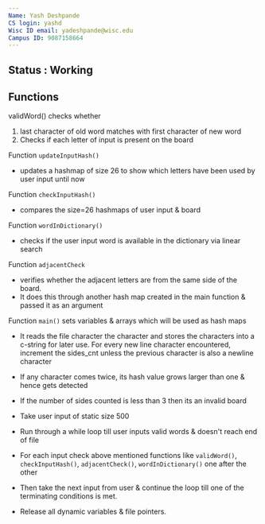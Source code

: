 ```yaml
---
Name: Yash Deshpande
CS login: yashd
Wisc ID email: yadeshpande@wisc.edu
Campus ID: 9087158664
---
```

## Status : Working
## Functions 

validWord() checks whether 
1. last character of old word matches with first character of new word
2. Checks if each letter of input is present on the board

Function `updateInputHash()` 
* updates a hashmap of size 26 to show which letters have been used by user input until now


Function `checkInputHash()` 
* compares the size=26 hashmaps of user input & board


Function `wordInDictionary()` 
* checks if the user input word is available in the dictionary via linear search


Function `adjacentCheck` 
* verifies whether the adjacent letters are from the same side of the board. 
* It does this through another hash map created in the main function & passed it as an argument


Function `main()` sets variables & arrays which will be used as hash maps
* It reads the file character the character and stores the characters into a c-string for later use.
For every new line character encountered, increment the sides_cnt unless the previous character is also a newline character

* If any character comes twice, its hash value grows larger than one & hence gets detected


* If the number of sides counted is less than 3 then its an invalid board

* Take user input of static size 500

* Run through a while loop till user inputs valid words & doesn't reach end of file

* For each input check above mentioned functions like `validWord()`, `checkInputHash()`, `adjacentCheck()`, `wordInDictionary()` one after the other

* Then take the next input from user & continue the loop till one of the terminating conditions is met.

* Release all dynamic variables & file pointers.
